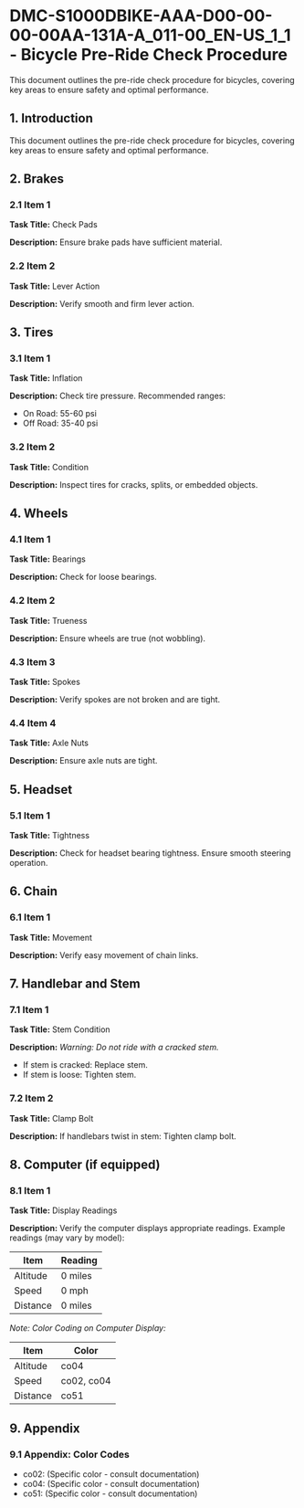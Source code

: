 # DMC-S1000DBIKE-AAA-D00-00-00-00AA-131A-A_011-00_EN-US_1_1 - Bicycle Pre-Ride Check Procedure

This document outlines the pre-ride check procedure for bicycles, covering key areas to ensure safety and optimal performance.

## 1. Introduction

This document outlines the pre-ride check procedure for bicycles, covering key areas to ensure safety and optimal performance.

## 2. Brakes

### 2.1 Item 1

**Task Title:** Check Pads

**Description:** Ensure brake pads have sufficient material.

### 2.2 Item 2

**Task Title:** Lever Action

**Description:** Verify smooth and firm lever action.

## 3. Tires

### 3.1 Item 1

**Task Title:** Inflation

**Description:** Check tire pressure. Recommended ranges:

*   On Road: 55-60 psi
*   Off Road: 35-40 psi

### 3.2 Item 2

**Task Title:** Condition

**Description:** Inspect tires for cracks, splits, or embedded objects.

## 4. Wheels

### 4.1 Item 1

**Task Title:** Bearings

**Description:** Check for loose bearings.

### 4.2 Item 2

**Task Title:** Trueness

**Description:** Ensure wheels are true (not wobbling).

### 4.3 Item 3

**Task Title:** Spokes

**Description:** Verify spokes are not broken and are tight.

### 4.4 Item 4

**Task Title:** Axle Nuts

**Description:** Ensure axle nuts are tight.

## 5. Headset

### 5.1 Item 1

**Task Title:** Tightness

**Description:** Check for headset bearing tightness. Ensure smooth steering operation.

## 6. Chain

### 6.1 Item 1

**Task Title:** Movement

**Description:** Verify easy movement of chain links.

## 7. Handlebar and Stem

### 7.1 Item 1

**Task Title:** Stem Condition

**Description:** *Warning: Do not ride with a cracked stem.*

*   If stem is cracked: Replace stem.
*   If stem is loose: Tighten stem.

### 7.2 Item 2

**Task Title:** Clamp Bolt

**Description:** If handlebars twist in stem: Tighten clamp bolt.

## 8. Computer (if equipped)

### 8.1 Item 1

**Task Title:** Display Readings

**Description:** Verify the computer displays appropriate readings. Example readings (may vary by model):

| Item       | Reading |
|------------|---------|
| Altitude   | 0 miles |
| Speed      | 0 mph   |
| Distance   | 0 miles |

*Note: Color Coding on Computer Display:*

| Item       | Color |
|------------|-------|
| Altitude   | co04  |
| Speed      | co02, co04 |
| Distance   | co51  |

## 9. Appendix

### 9.1 Appendix: Color Codes

*   co02: (Specific color - consult documentation)
*   co04: (Specific color - consult documentation)
*   co51: (Specific color - consult documentation)